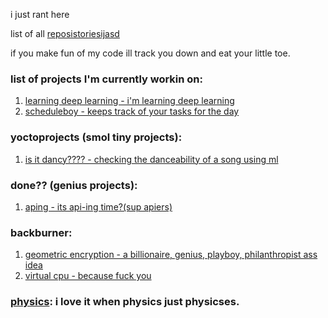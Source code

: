 i just rant here  

list of all [reposistoriesijasd](https://github.com/wheatgreaser) 

if you make fun of my code ill track you down and eat your little toe. 


### list of projects I'm currently workin on:
1. [learning deep learning - i'm learning deep learning](learningdeeplearningthechronicle.md)
2. [scheduleboy - keeps track of your tasks for the day](scheduleboy.md)

### yoctoprojects (smol tiny projects):
1. [is it dancy???? - checking the danceability of a song using ml](dancychecky.md)
   
### done?? (genius projects):
1. [aping - its api-ing time?(sup apiers)](apiing.md)

### backburner:  
1. [geometric encryption - a billionaire, genius, playboy, philanthropist ass idea](geometricalencryption.md)
2. [virtual cpu - because fuck you](virtualcpu.md)

### [physics](physics.md): i love it when physics just physicses.
